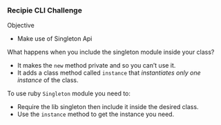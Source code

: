 ### Recipie CLI Challenge


Objective
- Make use of Singleton Api


What happens when you include the singleton module inside your class?

- It makes the `new` method private and so you can’t use it.
- It adds a class method called `instance` that *instantiates only one instance* of the class.

To use ruby `Singleton` module you need to:

- Require the lib singleton then include it inside the desired class.
- Use the `instance` method to get the instance you need.
